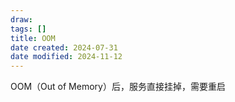 ```yaml
---
draw:
tags: []
title: OOM
date created: 2024-07-31
date modified: 2024-11-12
---
```


OOM（Out of Memory）后，服务直接挂掉，需要重启
